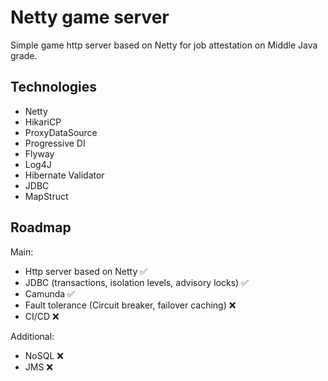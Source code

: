 # Netty game server

Simple game http server based on Netty for job attestation on Middle Java grade.

## Technologies

- Netty
- HikariCP
- ProxyDataSource
- Progressive DI
- Flyway
- Log4J
- Hibernate Validator
- JDBC
- MapStruct

## Roadmap

Main:

- Http server based on Netty ✅
- JDBC (transactions, isolation levels, advisory locks) ✅
- Camunda ✅
- Fault tolerance (Circuit breaker, failover caching) ❌
- CI/CD ❌

Additional:

- NoSQL ❌
- JMS ❌